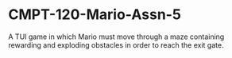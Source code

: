 # CMPT-120-Mario-Assn-5
A TUI game in which Mario must move through a maze containing rewarding and exploding obstacles in order to reach the exit gate.
